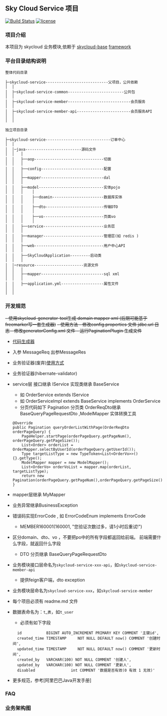 ## Sky Cloud  Service 项目
[![Build Status](https://travis-ci.org/xk11961677/skycloud-service.svg?branch=master)](https://travis-ci.org/xk11961677/skycloud-service)
[![license](https://img.shields.io/badge/license-MIT-ff69b4.svg)](https://mit-license.org/license.html)


### 项目介绍
本项目为 skycloud 业务模块,依赖于
[skycloud-base](https://github.com/xk11961677/skycloud-base)
[framework](https://github.com/xk11961677/framework)
  
### 平台目录结构说明

```
整体代码目录

├─skycloud-service----------------------------父项目，公共依赖
│  │
│  ├─skycloud-service-common-------------------------公共包
│  │
│  ├─skycloud-service-member----------------------------会员服务
│  │
│  ├─skycloud-service-member-api------------------------会员服务API
│  │
│  │
```


```
独立项目目录

├─skycloud-service-----------------------------订单中心
│  │
│  │─java-------------------------源码文件
│  │   │
│  │   ├──aop-------------------------------切面
│  │   │
│  │   ├──config----------------------------配置
│  │   │
│  │   ├──mapper----------------------------dal
│  │   │
│  │   ├──model-----------------------------实体pojo
│  │   │    │
│  │   │    ├──doamin-----------------------数据库实体
│  │   │    │
│  │   │    ├──dto--------------------------传输DTO
│  │   │    │
│  │   │    ├──vo---------------------------页面vo
│  │   │    │
│  │   ├──service---------------------------业务层
│  │   │
│  │   ├──manager---------------------------管理层(如 redis )
│  │   │
│  │   ├──web-------------------------------用户中心API
│  │   │
│  │   ├──SkyCloudApplication---------启动类
│  │   │
│  │─resource----------------------资源文件
│  │   │
│  │   ├──mapper----------------------------sql xml
│  │   │
│  │   ├──application.yml-------------------属性文件
│  │
│  │
```

### 开发规范

~~- 使用skycloud-generator-tool生成 domain mapper xml (后期可能基于freemarker写一套生成器)~~
    ~~- 使用方法
       - 修改config.properties 文件 jdbc.url 日志
       - 修改generatorConfig.xml 文件
       - 运行PaginationPlugin 生成文件~~
       
- [代码生成器](https://github.com/xk11961677/skycloud-base/tree/master/skycloud-base-codegen)       
- 入参 MessageReq<T> 出参MessageRes<T>
- 业务验证器(废弃)[使用方式](https://github.com/xk11961677/framework/tree/master/framework-integrate/framework-integrate-validator)
- 业务验证器(hibernate-validator)

- service层 接口继承 IService<T> 实现类继承 BaseService<T>
    - 如 OrderService extends IService<Order> 
    - 如 OrderServiceImpl extends BaseService<Order> implements OrderService
    - 分页代码如下 Pagination 分页类 OrderReqDto继承BaseQueryPageRequestDto ,ModelMapper 实体转换工具
    ```
    @Override
    public Pagination queryOrderListWithPage(OrderReqDto orderPageQuery) {
        PageHelper.startPage(orderPageQuery.getPageNum(), orderPageQuery.getPageSize());
        List<Order> orderList = OrderMapper.selectByUserId(orderPageQuery.getUserId());
        Type targetListType = new TypeToken<List<OrderVo>>() {}.getType();
        ModelMapper mapper = new ModelMapper();
        List<OrderVo> orderVoList = mapper.map(orderList, targetListType);
        return new Pagination(orderPageQuery.getPageNum(),orderPageQuery.getPageSize(),0,orderVoList);
    }
    ```
- mapper层继承 MyMapper<T>
- 业务异常继承BusinessException 
- 错误码实现ErrorCode , 如 ErrorCodeEnum implements ErrorCode
    - MEMBER160001(160001, "您验证次数过多，请1小时后重试!")
    
- 区分domain、dto、vo ，不要把po中的所有字段都返回给前端。 前端需要什么字段，就返回什么字段
    - DTO 分页继承 BaseQueryPageRequestDto
 
- 业务模块接口层命名为`skycloud-service-xxx-api`，如`skycloud-service-member-api` 
    - 提供feign客户端，dto exception
- 业务模块层命名为`skycloud-service-xxx`，如`skycloud-service-member`
- 每个项目必须有 readme.md 文件
- 数据表命名为：`t`_`表`，如`t_user`
    - 必须有如下字段
    ```
      id           BIGINT AUTO_INCREMENT PRIMARY KEY COMMENT '主键id',
      created_time TIMESTAMP     NOT NULL DEFAULT now() COMMENT '创建时间',
      updated_time TIMESTAMP     NOT NULL DEFAULT now() COMMENT '更新时间',
      created_by   VARCHAR(100) NOT NULL COMMENT '创建人',
      updated_by   VARCHAR(100) NOT NULL COMMENT '更新人',
      disabled                int COMMENT '数据是否有效(0 有效 1 无效)'
    ```
- 更多规范，参考[阿里巴巴Java开发手册]



### FAQ

### 业务架构图